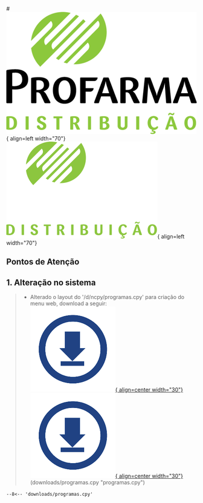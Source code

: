 #![](imgs/profarma_distribuicao.png#only-light){ align=left width="70"} ![](imgs/profarma_distribuicao-w.png#only-dark){ align=left width="70"}
## Pontos de Atenção
## 1. Alteração no sistema
   >* Alterado o layout do '/d/ncpy/programas.cpy' para criação do menu web, download a seguir:  
    [![](imgs/download.png#only-light){ align=center width="30"} ![](imgs/download.png#only-dark){ align=center width="30"}](downloads/configPuTTY.reg "download")
    (downloads/programas.cpy "programas.cpy")      
   ``` title="SCRIPT"
   --8<-- 'downloads/programas.cpy'
   ```